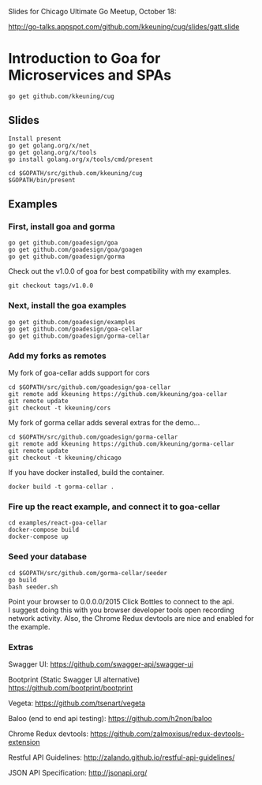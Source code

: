 Slides for Chicago Ultimate Go Meetup, October 18:

http://go-talks.appspot.com/github.com/kkeuning/cug/slides/gatt.slide

# Introduction to Goa for Microservices and SPAs
```
go get github.com/kkeuning/cug
```

## Slides
```
Install present
go get golang.org/x/net
go get golang.org/x/tools
go install golang.org/x/tools/cmd/present
```
```
cd $GOPATH/src/github.com/kkeuning/cug
$GOPATH/bin/present
```
## Examples

### First, install goa and gorma
```
go get github.com/goadesign/goa
go get github.com/goadesign/goa/goagen
go get github.com/goadesign/gorma
```
Check out the v1.0.0 of goa for best compatibility with my examples.
```
git checkout tags/v1.0.0
```

### Next, install the goa examples
```
go get github.com/goadesign/examples
go get github.com/goadesign/goa-cellar
go get github.com/goadesign/gorma-cellar
```
### Add my forks as remotes
My fork of goa-cellar adds support for cors
```
cd $GOPATH/src/github.com/goadesign/goa-cellar
git remote add kkeuning https://github.com/kkeuning/goa-cellar
git remote update
git checkout -t kkeuning/cors
```
My fork of gorma cellar adds several extras for the demo...
```
cd $GOPATH/src/github.com/goadesign/gorma-cellar
git remote add kkeuning https://github.com/kkeuning/gorma-cellar
git remote update
git checkout -t kkeuning/chicago
```
If you have docker installed, build the container.
```
docker build -t gorma-cellar .
```

### Fire up the react example, and connect it to goa-cellar
```
cd examples/react-goa-cellar
docker-compose build
docker-compose up
```

### Seed your database
```
cd $GOPATH/src/github.com/gorma-cellar/seeder
go build
bash seeder.sh
```
Point your browser to 0.0.0.0/2015
Click Bottles to connect to the api.  
I suggest doing this with you browser developer tools open recording network activity.
Also, the Chrome Redux devtools are nice and enabled for the example.


### Extras
Swagger UI:
https://github.com/swagger-api/swagger-ui

Bootprint (Static Swagger UI alternative)
https://github.com/bootprint/bootprint

Vegeta:
https://github.com/tsenart/vegeta

Baloo (end to end api testing):
https://github.com/h2non/baloo

Chrome Redux devtools:
https://github.com/zalmoxisus/redux-devtools-extension

Restful API Guidelines:
http://zalando.github.io/restful-api-guidelines/

JSON API Specification:
http://jsonapi.org/
